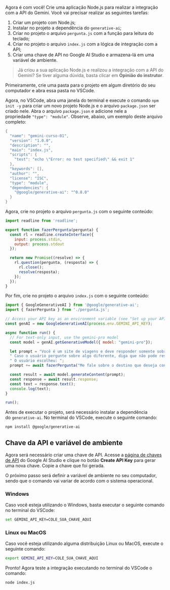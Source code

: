 Agora é com você! Crie uma aplicação Node.js para realizar a integração com a API do Gemini. Você vai precisar realizar as seguintes tarefas:

1. Criar um projeto com Node.js;
2. Instalar no projeto a dependência do `generative-ai`;
3. Criar no projeto o arquivo `pergunta.js` com a função para leitura do teclado;
4. Criar no projeto o arquivo `index.js` com a lógica de integração com a API;
5. Criar uma chave de API no Google AI Studio e armazena-lá em uma variável de ambiente.

> Já criou a sua aplicação Node.js e realizou a integração com a API do Gemini? Se tiver alguma dúvida, basta clicar em **Opinião do instrutor**.

Primeiramente, crie uma pasta para o projeto em algum diretório do seu computador e abra essa pasta no VSCode.

Agora, no VSCode, abra uma janela do terminal e execute o comando `npm init -y` para criar um novo projeto Node.js e o arquivo `package.json` ser criado nele. Abra o arquivo `package.json` e adicione nele a propriedade `"type": "module"`. Observe, abaixo, um exemplo deste arquivo completo:

```swift
{
  "name": "gemini-curso-01",
  "version": "1.0.0",
  "description": "",
  "main": "index.js",
  "scripts": {
    "test": "echo \"Error: no test specified\" && exit 1"
  },
  "keywords": [],
  "author": "",
  "license": "ISC",
  "type": "module",
  "dependencies": {
    "@google/generative-ai": "^0.8.0"
  }
}
```

Agora, crie no projeto o arquivo `pergunta.js` com o seguinte conteúdo:

```javascript
import readline from 'readline';

export function fazerPergunta(pergunta) {
  const rl = readline.createInterface({
    input: process.stdin,
    output: process.stdout
  });

  return new Promise((resolve) => {
    rl.question(pergunta, (resposta) => {
      rl.close();
      resolve(resposta);
    });
  });
}
```

Por fim, crie no projeto o arquivo `index.js` com o seguinte conteúdo:

```javascript
import { GoogleGenerativeAI } from '@google/generative-ai';
import { fazerPergunta } from './pergunta.js';

// Access your API key as an environment variable (see "Set up your API key" above)
const genAI = new GoogleGenerativeAI(process.env.GEMINI_API_KEY);

async function run() {
  // For text-only input, use the gemini-pro model
  const model = genAI.getGenerativeModel({ model: "gemini-pro"});

  let prompt = "Você é um site de viagens e deve responder somente sobre esse assunto" +
  " Caso o usuário pergunte sobre algo diferente, diga que não pode responder. " +
  " O usuário escolheu: ";
  prompt += await fazerPergunta("Me fale sobre o destino que deseja conhecer: ");

  const result = await model.generateContent(prompt);
  const response = await result.response;
  const text = response.text();
  console.log(text);
}

run();
```

Antes de executar o projeto, será necessário instalar a dependência do `generative-ai`. No terminal do VSCode, execute o seguinte comando:

```bash
npm install @google/generative-ai
```

## Chave da API e variável de ambiente

Agora será necessário criar uma chave de API. Acesse a [página de chaves de API](https://aistudio.google.com/app/apikey) do Google AI Studio e clique no botão **Create API Key** para gerar uma nova chave. Copie a chave que foi gerada.

O próximo passo será definir a variável de ambiente no seu computador, sendo que o comando vai variar de acordo com o sistema operacional.

### Windows

Caso você esteja utilizando o Windows, basta executar o seguinte comando no terminal do VSCode:

```bash
set GEMINI_API_KEY=COLE_SUA_CHAVE_AQUI
```

### Linux ou MacOS

Caso você esteja utilizando alguma distribuição Linux ou MacOS, execute o seguinte comando:

```bash
export GEMINI_API_KEY=COLE_SUA_CHAVE_AQUI
```

Pronto! Agora teste a integração executando no terminal do VSCode o comando:

```undefined
node index.js
```